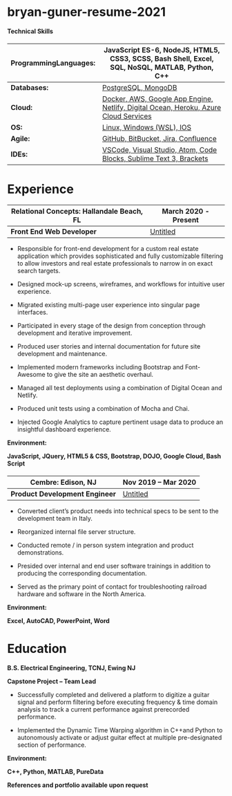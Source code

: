 # bryan-guner-resume-2021

**Technical Skills­­­**

####

<table><thead><tr class="header"><th>ProgrammingLanguages:</th><th>JavaScript ES-6, NodeJS, HTML5, CSS3, SCSS, Bash Shell, Excel, SQL, NoSQL, MATLAB, Python, C++</th></tr></thead><tbody><tr class="odd"><td><strong>Databases:</strong></td><td><a href="https://www.notion.so/PostgreSQL-MongoDB-b611c7e643724f7a846329ab6574fb9f">PostgreSQL, MongoDB</a></td></tr><tr class="even"><td><strong>Cloud:</strong></td><td><a href="https://www.notion.so/Docker-AWS-Google-App-Engine-Netlify-Digital-Ocean-Heroku-Azure-Cloud-Services-59d291096c0841a088b266ca66e63c81">Docker, AWS, Google App Engine, Netlify, Digital Ocean, Heroku, Azure Cloud Services</a></td></tr><tr class="odd"><td><strong>OS:</strong></td><td><a href="https://www.notion.so/Linux-Windows-WSL-IOS-55ae810b50b34d3bb667847ed1d8edd1">Linux, Windows (WSL), IOS</a></td></tr><tr class="even"><td><strong>Agile:</strong></td><td><a href="https://www.notion.so/GitHub-BitBucket-Jira-Confluence-c606b9ba7ef04688984183e18fc91c4e">GitHub, BitBucket, Jira, Confluence</a></td></tr><tr class="odd"><td><strong>IDEs:</strong></td><td><a href="https://www.notion.so/VSCode-Visual-Studio-Atom-Code-Blocks-Sublime-Text-3-Brackets-b20639822ada412bb785b6ff93dfcd04">VSCode, Visual Studio, Atom, Code Blocks, Sublime Text 3, Brackets</a></td></tr></tbody></table>

# Experience

####

<table><thead><tr class="header"><th>Relational Concepts: Hallandale Beach, FL</th><th>March 2020 - Present</th></tr></thead><tbody><tr class="odd"><td><strong>Front End Web Developer</strong></td><td><a href="https://www.notion.so/9fe2686a29514a4792e696c425366dcb">Untitled</a></td></tr></tbody></table>

- Responsible for front-end development for a custom real estate application which provides sophisticated and fully customizable filtering to allow investors and real estate professionals to narrow in on exact search targets.

<!-- -->

- Designed mock-up screens, wireframes, and workflows for intuitive user experience.

<!-- -->

- Migrated existing multi-page user experience into singular page interfaces.

<!-- -->

- Participated in every stage of the design from conception through development and iterative improvement.

<!-- -->

- Produced user stories and internal documentation for future site development and maintenance.

<!-- -->

- Implemented modern frameworks including Bootstrap and Font-Awesome to give the site an aesthetic overhaul.

<!-- -->

- Managed all test deployments using a combination of Digital Ocean and Netlify.

<!-- -->

- Produced unit tests using a combination of Mocha and Chai.

<!-- -->

- Injected Google Analytics to capture pertinent usage data to produce an insightful dashboard experience.

**Environment:**

**JavaScript, JQuery, HTML5 & CSS, Bootstrap, DOJO, Google Cloud, Bash Script**

####

<table><thead><tr class="header"><th>Cembre: Edison, NJ</th><th>Nov 2019 – Mar 2020</th></tr></thead><tbody><tr class="odd"><td><strong>Product Development Engineer</strong></td><td><a href="https://www.notion.so/1705d74ca95b40eb80838123ab0491c8">Untitled</a></td></tr></tbody></table>

- Converted client’s product needs into technical specs to be sent to the development team in Italy.

<!-- -->

- Reorganized internal file server structure.

<!-- -->

- Conducted remote / in person system integration and product demonstrations.

<!-- -->

- Presided over internal and end user software trainings in addition to producing the corresponding documentation.

<!-- -->

- Served as the primary point of contact for troubleshooting railroad hardware and software in the North America.

**Environment:**

**Excel, AutoCAD, PowerPoint, Word**

# Education

**B.S. Electrical Engineering, TCNJ, Ewing NJ**

**Capstone Project – Team Lead**

- Successfully completed and delivered a platform to digitize a guitar signal and perform filtering before executing frequency & time domain analysis to track a current performance against prerecorded performance.

<!-- -->

- Implemented the Dynamic Time Warping algorithm in C++and Python to autonomously activate or adjust guitar effect at multiple pre-designated section of performance.

**Environment:**

**C++, Python, MATLAB, PureData**

**References and portfolio available upon request**
